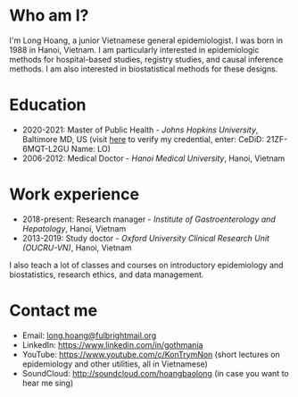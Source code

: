 # Who am I?

I'm Long Hoang, a junior Vietnamese general epidemiologist. I was born in 1988 in Hanoi, Vietnam. I am particularly interested in epidemiologic methods for hospital-based studies, registry studies, and causal inference methods. I am also interested in biostatistical methods for these designs.

# Education

* 2020-2021: Master of Public Health - *Johns Hopkins University*, Baltimore MD, US (visit [here](https://registrar.jhu.edu/credentials/diplomas/credential-validation/) to verify my credential, enter: CeDiD: 21ZF-6MQT-L2GU Name: LO)
* 2006-2012: Medical Doctor - *Hanoi Medical University*, Hanoi, Vietnam

# Work experience

* 2018-present: Research manager - *Institute of Gastroenterology and Hepatology*, Hanoi, Vietnam
* 2013-2019: Study doctor - *Oxford University Clinical Research Unit (OUCRU-VN)*, Hanoi, Vietnam

I also teach a lot of classes and courses on introductory epidemiology and biostatistics, research ethics, and data management.

# Contact me

* Email: long.hoang@fulbrightmail.org
* LinkedIn: https://www.linkedin.com/in/gothmania
* YouTube: https://www.youtube.com/c/KonTrymNon (short lectures on epidemiology and other utilities, all in Vietnamese)
* SoundCloud: http://soundcloud.com/hoangbaolong (in case you want to hear me sing)
